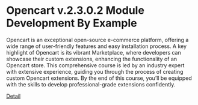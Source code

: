 # Opencart v.2.3.0.2 Module Development By Example

Opencart is an exceptional open-source e-commerce platform, offering a wide range of user-friendly features and easy installation process. A key highlight of Opencart is its vibrant Marketplace, where developers can showcase their custom extensions, enhancing the functionality of an Opencart store. This comprehensive course is led by an industry expert with extensive experience, guiding you through the process of creating custom Opencart extensions. By the end of this course, you’ll be equipped with the skills to develop professional-grade extensions confidently. 

[Detail](https://eduitfree.com/courses/opencart-2-3-0-2-module-development-by-example)
